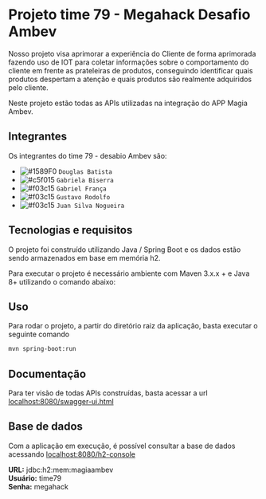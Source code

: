 # Projeto time 79 - Megahack Desafio Ambev

Nosso projeto visa aprimorar a experiência do Cliente de forma aprimorada fazendo uso de IOT para coletar informações sobre o comportamento do cliente em frente as prateleiras de produtos, conseguindo identificar quais produtos despertam a atenção e quais produtos são realmente adquiridos pelo cliente.

Neste projeto estão todas as APIs utilizadas na integração do APP Magia Ambev.

## Integrantes

Os integrantes do time 79 - desabio Ambev são:

- ![#1589F0](https://via.placeholder.com/15/1589F0/000000?text=B) `Douglas Batista`
- ![#c5f015](https://via.placeholder.com/15/c5f015/000000?text=UX) `Gabriela Biserra`
- ![#f03c15](https://via.placeholder.com/15/f03c15/000000?text=DEV) `Gabriel França`
- ![#f03c15](https://via.placeholder.com/15/f03c15/000000?text=DEV) `Gustavo Rodolfo`
- ![#f03c15](https://via.placeholder.com/15/f03c15/000000?text=DEV) `Juan Silva Nogueira`


## Tecnologias e requisitos

O projeto foi construído utilizando Java / Spring Boot e os dados estão sendo armazenados em base em memória h2.

Para executar o projeto é necessário ambiente com Maven 3.x.x + e Java 8+ utilizando o comando abaixo:

## Uso

Para rodar o projeto, a partir do diretório raiz da aplicação, basta executar o seguinte comando

```bash
mvn spring-boot:run
```

## Documentação

Para ter visão de todas APIs construídas, basta acessar a url [localhost:8080/swagger-ui.html](localhost:8080/swagger-ui.html)

## Base de dados

Com a aplicação em execução, é possível consultar a base de dados acessando [localhost:8080/h2-console](localhost:8080/h2-console)

**URL:** jdbc:h2:mem:magiaambev  
**Usuário:** time79  
**Senha:** megahack  

